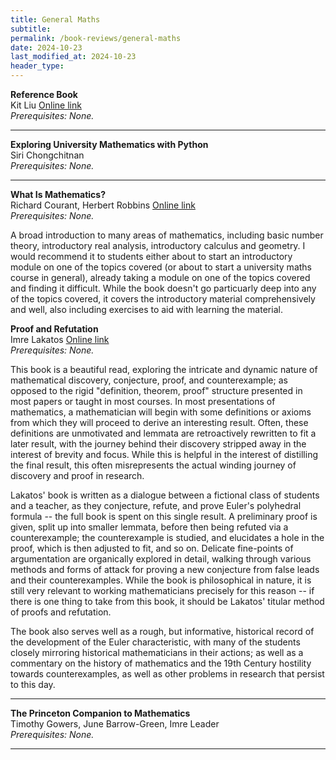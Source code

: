 ```yaml
---
title: General Maths
subtitle: 
permalink: /book-reviews/general-maths
date: 2024-10-23
last_modified_at: 2024-10-23
header_type:
---
```


<p class="line-height: 10%">
    <strong>Reference Book</strong>
    <br/>
    <span class="text-muted">Kit Liu</span>
    <a href="https://desyncthethird.github.io/">Online link</a>
    <br/>
    <span class="text-muted"><i>Prerequisites: None.</i></span>
</p>

---

<p class="line-height: 10%">
    <strong>Exploring University Mathematics with Python</strong>
    <br/>
    <span class="text-muted">Siri Chongchitnan</span>
    <!-- <a href="">Online link</a> -->
    <br/>
    <span class="text-muted"><i>Prerequisites: None.</i></span>
</p>

---

<p class="line-height: 10%">
    <strong>What Is Mathematics?</strong>
    <br/>
    <span class="text-muted">Richard Courant, Herbert Robbins</span>
    <a href="https://archive.org/details/WhatIsMathematics">Online link</a>
    <br/>
    <span class="text-muted"><i>Prerequisites: None.</i></span>
</p>

A broad introduction to many areas of mathematics, including basic number theory, introductory real analysis, introductory calculus and geometry. I would recommend it to students either about to start an introductory module on one of the topics covered (or about to start a university maths course in general), already taking a module on one of the topics covered and finding it difficult. While the book doesn't go particuarly deep into any of the topics covered, it covers the introductory material comprehensively and well, also including exercises to aid with learning the material.

<p class="line-height: 10%">
    <strong>Proof and Refutation</strong>
    <br/>
    <span class="text-muted">Imre Lakatos</span>
    <a href="https://dl1.cuni.cz/pluginfile.php/730446/mod_resource/content/2/Imre%20Lakatos%3B%20Proofs%20and%20Refutations.pdf">Online link</a>
    <br/>
    <span class="text-muted"><i>Prerequisites: None.</i></span>
</p>

This book is a beautiful read, exploring the intricate and dynamic nature of mathematical discovery, conjecture, proof, and counterexample; as opposed to the rigid "definition, theorem, proof" structure presented in most papers or taught in most courses. In most presentations of mathematics, a mathematician will begin with some definitions or axioms from which they will proceed to derive an interesting result. Often, these definitions are unmotivated and lemmata are retroactively rewritten to fit a later result, with the journey behind their discovery stripped away in the interest of brevity and focus. While this is helpful in the interest of distilling the final result, this often misrepresents the actual winding journey of discovery and proof in research.

Lakatos' book is written as a dialogue between a fictional class of students and a teacher, as they conjecture, refute, and prove Euler's polyhedral formula -- the full book is spent on this single result. A preliminary proof is given, split up into smaller lemmata, before then being refuted via a counterexample; the counterexample is studied, and elucidates a hole in the proof, which is then adjusted to fit, and so on. Delicate fine-points of argumentation are organically explored in detail, walking through various methods and forms of attack for proving a new conjecture from false leads and their counterexamples. While the book is philosophical in nature, it is still very relevant to working mathematicians precisely for this reason -- if there is one thing to take from this book, it should be Lakatos' titular method of proofs and refutation.

The book also serves well as a rough, but informative, historical record of the development of the Euler characteristic, with many of the students closely mirroring historical mathematicians in their actions; as well as a commentary on the history of mathematics and the 19th Century hostility towards counterexamples, as well as other problems in research that persist to this day.

---

<p class="line-height: 10%">
     <strong>The Princeton Companion to Mathematics</strong>
    <br/>
    <span class="text-muted"> Timothy Gowers, June Barrow-Green, Imre Leader</span>
    <!-- <a href="">Online link</a> -->
    <br/>
    <span class="text-muted"><i>Prerequisites: None.</i></span>
</p>

--- 